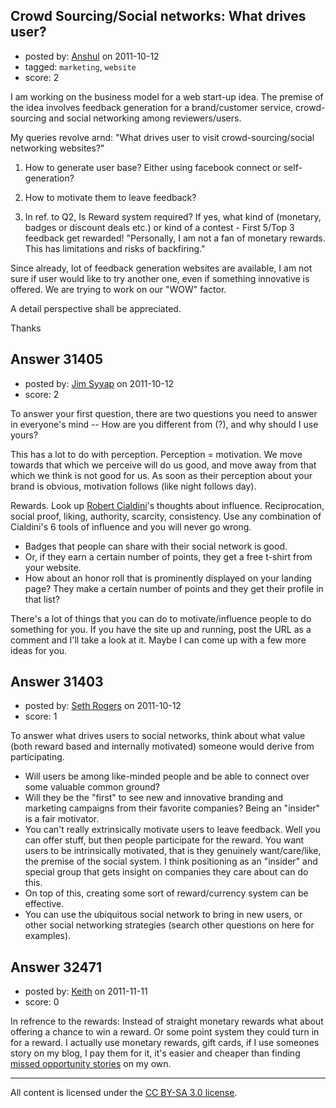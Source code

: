 ## Crowd Sourcing/Social networks: What drives user?

- posted by: [Anshul](https://stackexchange.com/users/-1/13813-anshul) on 2011-10-12
- tagged: `marketing`, `website`
- score: 2

I am working on the business model for a web start-up idea.
The premise of the idea involves feedback generation for a brand/customer service, crowd-sourcing and social networking among reviewers/users. 
 

My queries revolve arnd:
"What drives user to visit crowd-sourcing/social networking websites?"

1. How to generate user base? Either using facebook connect or self-generation?

2. How to motivate them to leave feedback? 

3. In ref. to Q2, Is Reward system required? If yes, what kind of (monetary, badges or discount deals etc.)  or kind of a contest - First 5/Top 3 feedback get rewarded!
"Personally, I am not a fan of monetary rewards. This has limitations and risks of backfiring."

Since already, lot of feedback generation websites are available, I am not sure if user would like to try another one, even if something innovative is offered. We are trying to work on our "WOW" factor.

A detail perspective shall be appreciated.

Thanks





## Answer 31405

- posted by: [Jim Syyap](https://stackexchange.com/users/-1/13703-jim-syyap) on 2011-10-12
- score: 2

<p>To answer your first question, there are two questions you need to answer in everyone's mind -- How are you different from (?), and why should I use yours?</p>

<p>This has a lot to do with perception. Perception = motivation. We move towards that which we perceive will do us good, and move away from that which we think is not good for us. As soon as their perception about your brand is obvious, motivation follows (like night follows day).</p>

<p>Rewards. Look up <a href="http://en.wikipedia.org/wiki/Robert_Cialdini" rel="nofollow">Robert Cialdini</a>'s thoughts about influence. Reciprocation, social proof, liking, authority, scarcity, consistency.  Use any combination of Cialdini's 6 tools of influence and you will never go wrong. </p>

<ul>
<li>Badges that people can share with their social network is good. </li>
<li>Or, if they earn a certain number of points, they get a free t-shirt from your website.</li>
<li>How about an honor roll that is prominently displayed on your landing page? They make a certain number of points and they get their profile in that list?</li>
</ul>

<p>There's a lot of things that you can do to motivate/influence people to do something for you. If you have the site up and running, post the URL as a comment and I'll take a look at it. Maybe I can come up with a few more ideas for you.</p>



## Answer 31403

- posted by: [Seth Rogers](https://stackexchange.com/users/-1/13038-seth-rogers) on 2011-10-12
- score: 1

To answer what drives users to social networks, think about what value (both reward based and internally motivated) someone would derive from participating.

 - Will users be among like-minded people and be able to connect over some valuable common ground?
 - Will they be the "first" to see new and innovative branding and marketing campaigns from their favorite companies? Being an "insider" is a fair motivator.
 - You can't really extrinsically motivate users to leave feedback. Well you can offer stuff, but then people participate for the reward. You want users to be intrinsically motivated, that is they genuinely want/care/like, the premise of the social system. I think positioning as an "insider" and special group that gets insight on companies they care about can do this.
 - On top of this, creating some sort of reward/currency system can be effective.
 - You can use the ubiquitous social network to bring in new users, or other social networking strategies (search other questions on here for examples).




## Answer 32471

- posted by: [Keith](https://stackexchange.com/users/-1/12786-keith) on 2011-11-11
- score: 0

<p>In refrence to the rewards: Instead of straight monetary rewards what about offering a chance to win a reward. Or some point system they could turn in for a reward. 
I actually use monetary rewards, gift cards, if I use someones story on my blog, I pay them for it, it's easier and cheaper than finding <a href="http://www.opportunitywillknock.com/" rel="nofollow">missed opportunity stories</a> on my own. </p>




---

All content is licensed under the [CC BY-SA 3.0 license](https://creativecommons.org/licenses/by-sa/3.0/).
